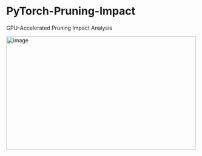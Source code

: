 # PyTorch-Pruning-Impact
GPU-Accelerated Pruning Impact Analysis

<img width="500" height="300" alt="image" src="https://github.com/user-attachments/assets/837ebb27-2ad1-4922-a725-168ddeb683ab" />
